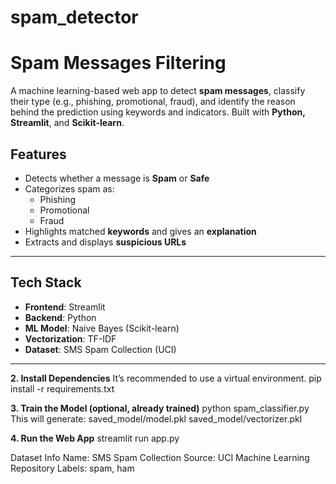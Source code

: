 # spam_detector
# Spam Messages Filtering

A machine learning-based web app to detect **spam messages**, classify their type (e.g., phishing, promotional, fraud), and identify the reason behind the prediction using keywords and indicators. Built with **Python, Streamlit**, and **Scikit-learn**.

##  Features
- Detects whether a message is **Spam** or **Safe**
- Categorizes spam as:
  - Phishing
  - Promotional
  - Fraud
- Highlights matched **keywords** and gives an **explanation**
- Extracts and displays **suspicious URLs**

----

## Tech Stack
- **Frontend**: Streamlit
- **Backend**: Python
- **ML Model**: Naive Bayes (Scikit-learn)
- **Vectorization**: TF-IDF
- **Dataset**: SMS Spam Collection (UCI)

----

**2. Install Dependencies**
It’s recommended to use a virtual environment.
pip install -r requirements.txt

**3. Train the Model (optional, already trained)**
python spam_classifier.py
This will generate:
saved_model/model.pkl
saved_model/vectorizer.pkl

**4. Run the Web App**
streamlit run app.py

Dataset Info
Name: SMS Spam Collection
Source: UCI Machine Learning Repository
Labels: spam, ham
